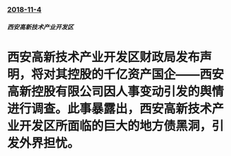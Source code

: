 ### [2018-11-4](/zh/news/2018/11/4/index.md)

##### 西安高新技术产业开发区
# 西安高新技术产业开发区财政局发布声明，将对其控股的千亿资产国企——西安高新控股有限公司因人事变动引发的舆情进行调查。此事暴露出，西安高新技术产业开发区所面临的巨大的地方债黑洞，引发外界担忧。



